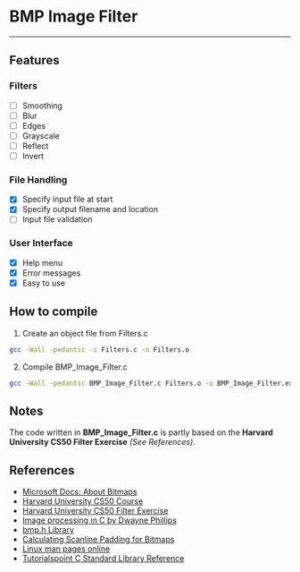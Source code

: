 # BMP Image Filter
---

## Features
### Filters
- [ ] Smoothing
- [ ] Blur
- [ ] Edges
- [ ] Grayscale
- [ ] Reflect
- [ ] Invert

### File Handling
- [x] Specify input file at start
- [x] Specify output filename and location
- [ ] Input file validation

### User Interface
- [x] Help menu
- [x] Error messages
- [x] Easy to use

## How to compile
1. Create an object file from Filters.c
```bash
gcc -Wall -pedantic -c Filters.c -o Filters.o
```
2. Compile BMP_Image_Filter.c
```bash
gcc -Wall -pedantic BMP_Image_Filter.c Filters.o -o BMP_Image_Filter.exe
```

## Notes
The code written in **BMP_Image_Filter.c** is partly based on the **Harvard University CS50 Filter Exercise** *(See References)*.

## References
- [Microsoft Docs: About Bitmaps](https://docs.microsoft.com/en-us/windows/win32/gdi/about-bitmaps)
- [Harvard University CS50 Course](https://pll.harvard.edu/course/cs50-introduction-computer-science?delta=0)
- [Harvard University CS50 Filter Exercise](https://cs50.harvard.edu/x/2021/psets/4/filter/less/)
- [Image processing in C by Dwayne Phillips](https://homepages.inf.ed.ac.uk/rbf/BOOKS/PHILLIPS/)
- [bmp.h Library](https://gist.github.com/BrainUser/80a4e12f8ae535499243)
- [Calculating Scanline Padding for Bitmaps](https://forum.powerbasic.com/forum/user-to-user-discussions/programming/43679-calculating-scanline-padding-for-bitmaps)
- [Linux man pages online](https://man7.org/linux/man-pages/index.html)
- [Tutorialspoint C Standard Library Reference](https://www.tutorialspoint.com/c_standard_library/index.htm)
